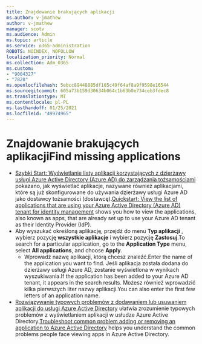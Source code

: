 ```yaml
---
title: Znajdowanie brakujących aplikacji
ms.author: v-jmathew
author: v-jmathew
manager: scotv
ms.audience: Admin
ms.topic: article
ms.service: o365-administration
ROBOTS: NOINDEX, NOFOLLOW
localization_priority: Normal
ms.collection: Adm_O365
ms.custom:
- "9004327"
- "7828"
ms.openlocfilehash: 5ebcc89448885df105c49f64af8a9f9598e16544
ms.sourcegitcommit: 605a73b159d30634b064c1b63b0e734ceb3fdec8
ms.translationtype: MT
ms.contentlocale: pl-PL
ms.lasthandoff: 01/25/2021
ms.locfileid: "49974965"
---
```

# <a name="find-missing-applications"></a><span data-ttu-id="98bca-102">Znajdowanie brakujących aplikacji</span><span class="sxs-lookup"><span data-stu-id="98bca-102">Find missing applications</span></span>

- <span data-ttu-id="98bca-103">[Szybki Start: Wyświetlanie listy aplikacji korzystających z dzierżawy usługi Azure Active Directory (Azure AD) do zarządzania tożsamościami](https://docs.microsoft.com/azure/active-directory/manage-apps/view-applications-portal) pokazano, jak wyświetlać aplikacje, nazywane również aplikacjami, które są już skonfigurowane do używania dzierżawy usługi Azure AD jako dostawcy tożsamości (dostawcę).</span><span class="sxs-lookup"><span data-stu-id="98bca-103">[Quickstart: View the list of applications that are using your Azure Active Directory (Azure AD) tenant for identity management](https://docs.microsoft.com/azure/active-directory/manage-apps/view-applications-portal) shows you how to view the applications, also known as apps, that are already set up to use your Azure AD tenant as their Identity Provider (IdP).</span></span>
- <span data-ttu-id="98bca-104">Aby wyszukać określoną aplikację, przejdź do menu **Typ aplikacji** , wybierz pozycję **wszystkie aplikacje** i wybierz pozycję **Zastosuj**.</span><span class="sxs-lookup"><span data-stu-id="98bca-104">To search for a particular application, go to the **Application Type** menu, select **All applications**, and choose **Apply**.</span></span>
  - <span data-ttu-id="98bca-105">Wprowadź nazwę aplikacji, którą chcesz znaleźć.</span><span class="sxs-lookup"><span data-stu-id="98bca-105">Enter the name of the application you want to find.</span></span> <span data-ttu-id="98bca-106">Jeśli aplikacja została dodana do dzierżawy usługi Azure AD, zostanie wyświetlona w wynikach wyszukiwania.</span><span class="sxs-lookup"><span data-stu-id="98bca-106">If the application has been added to your Azure AD tenant, it appears in the search results.</span></span> <span data-ttu-id="98bca-107">Możesz również wprowadzić kilka pierwszych liter nazwy aplikacji.</span><span class="sxs-lookup"><span data-stu-id="98bca-107">You can also enter the first few letters of an application name.</span></span>
- <span data-ttu-id="98bca-108">[Rozwiązywanie typowych problemów z dodawaniem lub usuwaniem aplikacji do usługi Azure Active Directory](https://docs.microsoft.com/azure/active-directory/manage-apps/troubleshoot-adding-apps) ułatwia zrozumienie typowych problemów z wyświetlaniem aplikacji w usłudze Azure Active Directory.</span><span class="sxs-lookup"><span data-stu-id="98bca-108">[Troubleshoot common problem adding or removing an application to Azure Active Directory](https://docs.microsoft.com/azure/active-directory/manage-apps/troubleshoot-adding-apps) helps you understand the common problems people face viewing apps in Azure Active Directory.</span></span>
